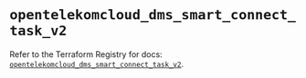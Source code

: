 # `opentelekomcloud_dms_smart_connect_task_v2`

Refer to the Terraform Registry for docs: [`opentelekomcloud_dms_smart_connect_task_v2`](https://registry.terraform.io/providers/opentelekomcloud/opentelekomcloud/1.36.37/docs/resources/dms_smart_connect_task_v2).

